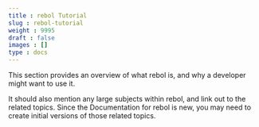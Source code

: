 ```yaml
---
title : rebol Tutorial
slug : rebol-tutorial
weight : 9995
draft : false
images : []
type : docs
---
```


This section provides an overview of what rebol is, and why a developer might want to use it.

It should also mention any large subjects within rebol, and link out to the related topics.  Since the Documentation for rebol is new, you may need to create initial versions of those related topics.

